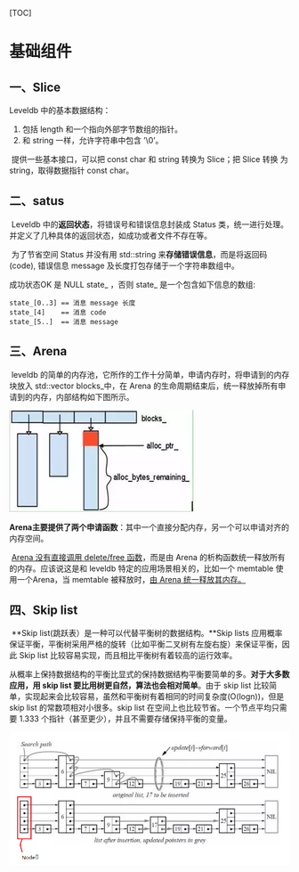 [TOC]



# 基础组件

## 一、Slice

Leveldb 中的基本数据结构：

1. 包括 length 和一个指向外部字节数组的指针。
2. 和 string 一样，允许字符串中包含 ’\0’。

​        提供一些基本接口，可以把 const char 和 string 转换为 Slice；把 Slice 转换 为string，取得数据指针 const char。





## 二、satus

​		Leveldb 中的**返回状态**，将错误号和错误信息封装成 Status 类，统一进行处理。并定义了几种具体的返回状态，如成功或者文件不存在等。

​		为了节省空间 Status 并没有用 std::string 来**存储错误信息**，而是将返回码(code), 错误信息 message 及长度打包存储于一个字符串数组中。

成功状态OK 是 NULL state_ ，否则 state_ 是一个包含如下信息的数组:

```
state_[0..3] == 消息 message 长度 
state_[4]    == 消息 code
state_[5..]  == 消息 message 
```





## 三、Arena

​		leveldb 的简单的内存池，它所作的工作十分简单，申请内存时，将申请到的内存块放入 std::vector blocks_中，在 Arena 的生命周期结束后，统一释放掉所有申请到的内存，内部结构如下图所示。

![01arena](.\markdownimage\01arena.png)



​		**Arena主要提供了两个申请函数**：其中一个直接分配内存，另一个可以申请对齐的内存空间。

​		<u>Arena 没有直接调用 delete/free 函数</u>，而是由 Arena 的析构函数统一释放所有的内存。应该说这是和 leveldb 特定的应用场景相关的，比如一个 memtable 使用一个Arena，当 memtable 被释放时，<u>由 Arena 统一释放其内存。</u>



## 四、Skip list

​		**Skip list(跳跃表）是一种可以代替平衡树的数据结构。**Skip lists 应用概率保证平衡，平衡树采用严格的旋转（比如平衡二叉树有左旋右旋）来保证平衡，因此 Skip list 比较容易实现，而且相比平衡树有着较高的运行效率。

​		从概率上保持数据结构的平衡比显式的保持数据结构平衡要简单的多。**对于大多数应用，用 skip list 要比用树更自然，算法也会相对简单**。由于 skip list 比较简单，实现起来会比较容易，虽然和平衡树有着相同的时间复杂度(O(logn))，但是 skip list 的常数项相对小很多。skip list 在空间上也比较节省。一个节点平均只需要 1.333 个指针（甚至更少），并且不需要存储保持平衡的变量。

![other_skiplist](.\markdownimage\other_skiplist.png)



























